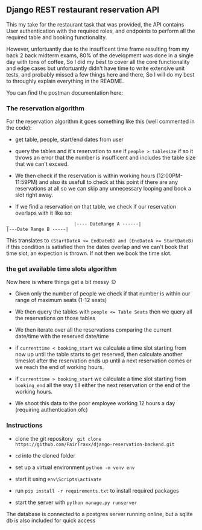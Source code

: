 ## Django REST restaurant reservation API

This my take for the restaurant task that was provided, the API contains User authentication with the required roles, and endpoints to perform all the required table and booking functionality.

However, unfortuantly due to the insufficent time frame resulting from my back 2 back midterm exams, 80% of the development was done in a single day with tons of coffee, So I did my best to cover all the core functionality and edge cases but unfortuantly didn't have time to write extensive unit tests, and probably missed a few things here and there, So I will do my best to throughly explain everything in the README.

You can find the postman documentation here: 

### The reservation algorithm 

For the reservation algorithm it goes something like this (well commented in the code):

- get table, people, start/end dates from user

- query the tables and it's reservation to see if `people > tablesize` if so it throws an error that the number is insufficent and includes the table size that we can't exceed.

- We then check if the reservation is within working hours (12:00PM-11:59PM) and also its usefull to check at this point if there are any reservations at all so we can skip any unnecessary looping and book a slot right away.

- If we find a reservation on that table, we check if our reservation overlaps with it like so: 

```
_                        |---- DateRange A ------|
|---Date Range B -----| 
```
 This translates to `(StartDateA <= EndDateB) and (EndDateA >= StartDateB)` if this condition is satisfied then the dates overlap and we can't book that time slot, an expection is thrown. If not then we book the time slot.

 ### the get available time slots algorithm

 Now here is where things get a bit messy :D

 - Given only the number of people we check if that number is within our range of maximum seats (1-12 seats)

 - We then query the tables with `people <= Table Seats` then we query all the reservations on those tables

 - We then iterate over all the reservations comparing the current date/time with the reserved date/time

 - if `currenttime < booking_start` we calculate a time slot starting from now up until the table starts to get reserved, then calculate another timeslot after the reservation ends up until a next reservation comes or we reach the end of working hours.

 - if `currenttime > booking_start` we calculate a time slot starting from `booking_end` all the way till either the next reservation or the end of the working hours.

 - We shoot this data to the poor employee working 12 hours a day (requiring authentication ofc)

### Instructions

- clone the git repository ` git clone https://github.com/FairTraxx/django-reservation-backend.git`

- `cd` into the cloned folder

- set up a virtual environment `python -m venv env`

- start it using `env\Scripts\activate`

- run `pip install -r requirements.txt` to install required packages

- start the server with `python manage.py runserver`

The database is connected to a postgres server running online, but a sqlite db is also included for quick access

